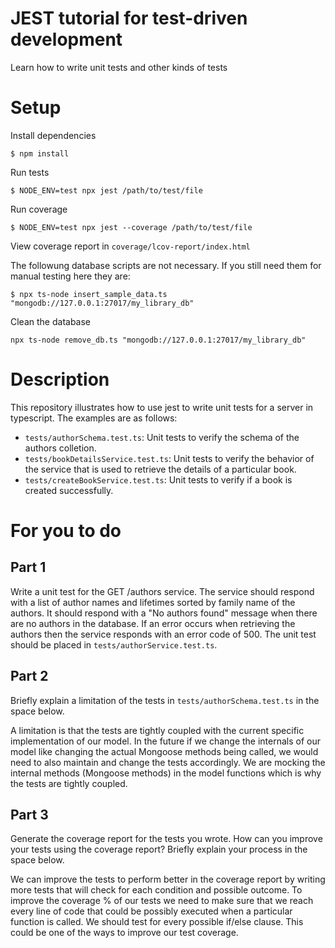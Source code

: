 # JEST tutorial for test-driven development
Learn how to write unit tests and other kinds of tests

# Setup

Install dependencies

`$ npm install`

Run tests

`$ NODE_ENV=test npx jest /path/to/test/file`

Run coverage

`$ NODE_ENV=test npx jest --coverage /path/to/test/file`

View coverage report in `coverage/lcov-report/index.html`

The followung database scripts are not necessary. If you still need
them for manual testing here they are:

`$ npx ts-node insert_sample_data.ts "mongodb://127.0.0.1:27017/my_library_db"`

Clean the database

`npx ts-node remove_db.ts "mongodb://127.0.0.1:27017/my_library_db"`

# Description

This repository illustrates how to use jest to write unit tests 
for a server in typescript. The examples are as follows:

- `tests/authorSchema.test.ts`: Unit tests to verify the schema of the authors colletion. 
- `tests/bookDetailsService.test.ts`: Unit tests to verify the behavior of the service that is used to retrieve the details of a particular book.
- `tests/createBookService.test.ts`: Unit tests to verify if a book is created successfully.

# For you to do

## Part 1

Write a unit test for the GET /authors service. 
The service should respond with a list of author names and lifetimes sorted by family name of the authors. It should respond
with a "No authors found" message when there are no authors in the database. If an error occurs when retrieving the authors then the
service responds with an error code of 500. The unit test
should be placed in `tests/authorService.test.ts`.

## Part 2

Briefly explain a limitation of the tests in `tests/authorSchema.test.ts` in the space below.

A limitation is that the tests are tightly coupled with the current specific implementation of our model. In the future if we change the internals of our model like changing the actual Mongoose methods being called, we would need to also maintain and change the tests accordingly. We are mocking the internal methods (Mongoose methods) in the model functions which is why the tests are tightly coupled.

## Part 3

Generate the coverage report for the tests you wrote. How can you improve
your tests using the coverage report? Briefly explain your 
process in the space below.

We can improve the tests to perform better in the coverage report by writing more tests that will check for each condition and possible outcome. To improve the coverage % of our tests we need to make sure that we reach every line of code that could be possibly executed when a particular function is called. We should test for every possible if/else clause. This could be one of the ways to improve our test coverage.